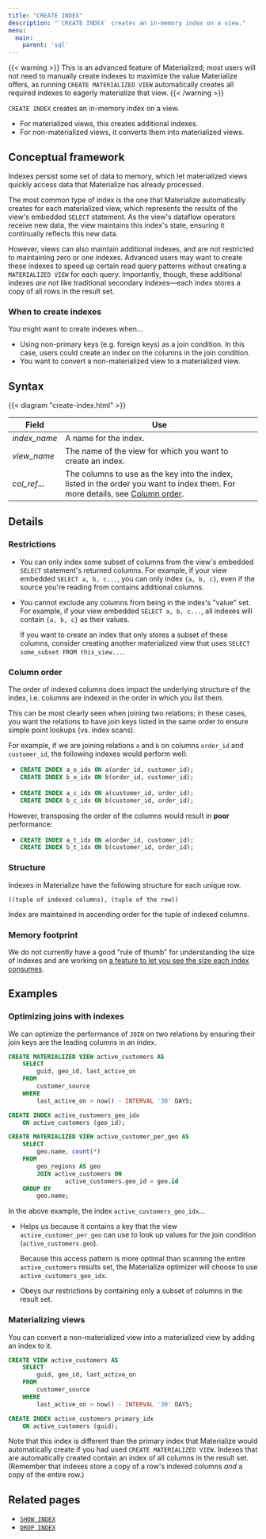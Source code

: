 ```yaml
---
title: "CREATE INDEX"
description: "`CREATE INDEX` creates an in-memory index on a view."
menu:
  main:
    parent: 'sql'
---
```


{{< warning >}} This is an advanced feature of Materialized; most users will not
need to manually create indexes to maximize the value Materialize offers, as
running `CREATE MATERIALIZED VIEW` automatically creates all required indexes to
eagerly materialize that view. {{< /warning >}}

`CREATE INDEX` creates an in-memory index on a view.

- For materialized views, this creates additional indexes.
- For non-materialized views, it converts them into materialized views.

## Conceptual framework

Indexes persist some set of data to memory, which let materialized views quickly
access data that Materialize has already processed.

The most common type of index is the one that Materialize automatically creates
for each materialized view, which represents the results of the view's embedded
`SELECT` statement. As the view's dataflow operators receive new data, the view
maintains this index's state, ensuring it continually reflects this new data.

However, views can also maintain additional indexes, and are not restricted to
maintaining zero or one indexes. Advanced users may want to create these indexes
to speed up certain read query patterns without creating a `MATERIALIZED VIEW`
for each query. Importantly, though, these additional indexes _are not_ like
traditional secondary indexes&mdash;each index stores a copy of all rows in the
result set.

### When to create indexes

You might want to create indexes when...

- Using non-primary keys (e.g. foreign keys) as a join condition. In this case,
  users could create an index on the columns in the join condition.
- You want to convert a non-materialized view to a materialized view.

## Syntax

{{< diagram "create-index.html" >}}

Field | Use
------|-----
_index&lowbar;name_ | A name for the index.
_view&lowbar;name_ | The name of the view for which you want to create an index.
_col&lowbar;ref_**...** | The columns to use as the key into the index, listed in the order you want to index them. For more details, see [Column order](#column-order).

## Details

### Restrictions

- You can only index some subset of columns from the view's embedded `SELECT`
  statement's returned columns. For example, if your view embedded `SELECT a, b,
  c...`, you can only index `{a, b, c}`, even if the source you're reading from
  contains additional columns.

- You cannot exclude any columns from being in the index's "value" set. For
  example, if your view embedded `SELECT a, b, c...`, all indexes will contain
  `{a, b, c}` as their values.

    If you want to create an index that only stores a subset of these columns,
    consider creating another materialized view that uses `SELECT some_subset
    FROM this_view...`.

### Column order

The order of indexed columns does impact the underlying structure of the index,
i.e. columns are indexed in the order in which you list them.

This can be most clearly seen when joining two relations; in these cases, you
want the relations to have join keys listed in the same order to ensure simple
point lookups (vs. index scans).

For example, if we are joining relations `a` and `b` on columns `order_id` and
`customer_id`, the following indexes would perform well:

-    ```sql
     CREATE INDEX a_o_idx ON a(order_id, customer_id);
     CREATE INDEX b_o_idx ON b(order_id, customer_id);
     ```

-   ```sql
    CREATE INDEX a_c_idx ON a(customer_id, order_id);
    CREATE INDEX b_c_idx ON b(customer_id, order_id);
    ```

However, transposing the order of the columns would result in **poor**
performance:

-    ```sql
     CREATE INDEX a_t_idx ON a(order_id, customer_id);
     CREATE INDEX b_t_idx ON b(customer_id, order_id);
     ```

### Structure

Indexes in Materialize have the following structure for each unique row.

```nofmt
((tuple of indexed columns), (tuple of the row))
```

Index are maintained in ascending order for the tuple of indexed columns.

### Memory footprint

We do not currently have a good "rule of thumb" for understanding the size of
indexes and are working on [a feature to let you see the size each index
consumes](https://github.com/MaterializeInc/materialize/issues/1532).

## Examples

### Optimizing joins with indexes

We can optimize the performance of `JOIN` on two relations by ensuring their
join keys are the leading columns in an index.

```sql
CREATE MATERIALIZED VIEW active_customers AS
	SELECT
		guid, geo_id, last_active_on
	FROM
		customer_source
	WHERE
		last_active_on > now() - INTERVAL '30' DAYS;

CREATE INDEX active_customers_geo_idx
	ON active_customers (geo_id);

CREATE MATERIALIZED VIEW active_customer_per_geo AS
	SELECT
		geo.name, count(*)
	FROM
		geo_regions AS geo
		JOIN active_customers ON
				active_customers.geo_id = geo.id
	GROUP BY
		geo.name;
```

In the above example, the index `active_customers_geo_idx`...

- Helps us because it contains a key that the view `active_customer_per_geo` can
use to look up values for the join condition (`active_customers.geo`).

    Because this access pattern is more optimal than scanning the entire
    `active_customers` results set, the Materialize optimizer will choose to use
    `active_customers_geo_idx`.

- Obeys our restrictions by containing only a subset of columns in the result
set.

### Materializing views

You can convert a non-materialized view into a materialized view by adding an
index to it.

```sql
CREATE VIEW active_customers AS
	SELECT
		guid, geo_id, last_active_on
	FROM
		customer_source
	WHERE
		last_active_on > now() - INTERVAL '30' DAYS;

CREATE INDEX active_customers_primary_idx
	ON active_customers (guid);
```

Note that this index is different than the primary index that Materialize would
automatically create if you had used `CREATE MATERIALIZED VIEW`. Indexes that
are automatically created contain an index of all columns in the result set.
(Remember that indexes store a copy of a row's indexed columns _and_ a copy of
the entire row.)

## Related pages

- [`SHOW INDEX`](../show-index)
- [`DROP INDEX`](../drop-index)
